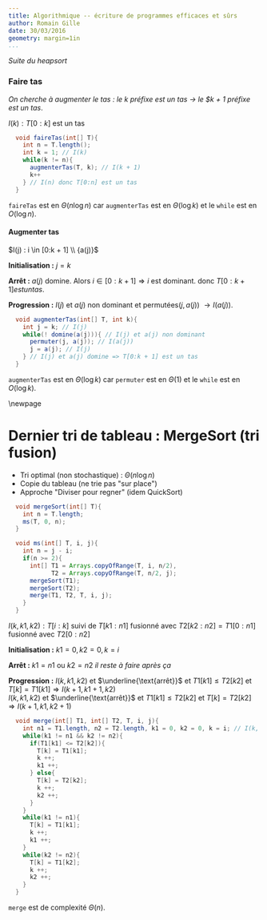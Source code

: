 ```yaml
---
title: Algorithmique -- écriture de programmes efficaces et sûrs
author: Romain Gille
date: 30/03/2016
geometry: margin=1in
...
```


*Suite du heapsort*

### Faire tas

*On cherche à augmenter le tas : le $k$ préfixe est un tas $\rightarrow$ le
$k + 1 préfixe est un tas*.

$I(k) : T[0:k]$ est un tas

```java
  void faireTas(int[] T){
    int n = T.length();
    int k = 1; // I(k)
    while(k != n){
      augmenterTas(T, k); // I(k + 1)
      k++
    } // I(n) donc T[0:n] est un tas
  }
```
`faireTas` est en $\Theta(n \log n)$ car `augmenterTas` est en $\Theta(\log k)$
et le `while` est en $O(\log n)$.

#### Augmenter tas

$I(j) : i \in [0:k + 1] \\ {a(j)}$

**Initialisation :** $j = k$

**Arrêt :** $a(j)$ domine. Alors $i \in [0:k + 1] \Rightarrow i$ est dominant.
donc $T[0:k + 1] est un tas$.

**Progression :** $I(j)$ et $a(j)$ non dominant et permutées($j, a(j)$)
$\rightarrow I(a(j))$.

```java
  void augmenterTas(int[] T, int k){
    int j = k; // I(j)
    while(! domine(a(j))){ // I(j) et a(j) non dominant
      permuter(j, a(j)); // I(a(j))
      j = a(j); // I(j)
    } // I(j) et a(j) domine => T[0:k + 1] est un tas
  }
```
`augmenterTas` est en $\Theta(\log k)$ car `permuter` est en $\Theta(1)$
et le `while` est en $O(\log k)$.

\newpage

# Dernier tri de tableau : MergeSort (tri fusion)

* Tri optimal (non stochastique) : $\Theta(n \log n)$
* Copie du tableau (ne trie pas "sur place")
* Approche "Diviser pour regner" (idem QuickSort)

```java
  void mergeSort(int[] T){
    int n = T.length;
    ms(T, 0, n);
  }
```
```java
  void ms(int[] T, i, j){
    int n = j - i;
    if(n >= 2){
      int[] T1 = Arrays.copyOfRange(T, i, n/2),
            T2 = Arrays.copyOfRange(T, n/2, j);
      mergeSort(T1);
      mergeSort(T2);
      merge(T1, T2, T, i, j);
    }
  }
```

$I(k, k1, k2) : T[i:k] \text{ suivi de } T[k1:n1] \text{ fusionné avec }
T2[k2:n2] = T1[0:n1] \text{ fusionné avec } T2[0:n2]$

**Initialisation :** $k1 = 0, k2 = 0, k = i$

**Arrêt :** $k1 = n1 \text{ ou } k2 = n2$ *il reste à faire après ça*

**Progression :** $I(k, k1, k2)$ et $\underline{\text{arrêt}}$ et $T1[k1] \leq
T2[k2]$ et $T[k] = T1[k1] \Rightarrow I(k + 1, k1 + 1, k2)$  
$I(k, k1, k2)$ et $\underline{\text{arrêt}}$ et $T1[k1] \leq T2[k2]$ et
$T[k] = T2[k2] \Rightarrow I(k + 1, k1, k2 + 1)$

```java
  void merge(int[] T1, int[] T2, T, i, j){
    int n1 = T1.length, n2 = T2.length, k1 = 0, k2 = 0, k = i; // I(k, k1, k2)
    while(k1 != n1 && k2 != n2){
      if(T1[k1] <= T2[k2]){
        T[k] = T1[k1];
        k ++;
        k1 ++;
      } else{
        T[k] = T2[k2];
        k ++;
        k2 ++;
      }
    }
    while(k1 != n1){
      T[k] = T1[k1];
      k ++;
      k1 ++;
    }
    while(k2 != n2){
      T[k] = T1[k2];
      k ++;
      k2 ++;
    }
  }
```
`merge` est de complexité $\Theta(n)$.

